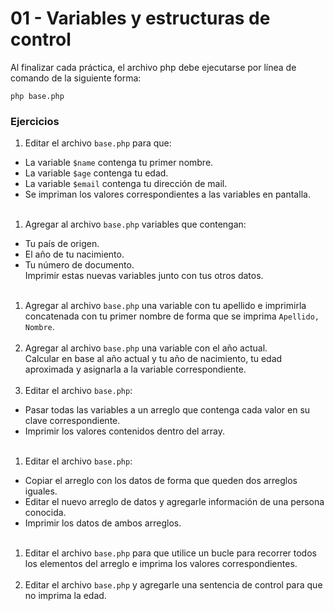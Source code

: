 # 01 - Variables y estructuras de control

Al finalizar cada práctica, el archivo php debe ejecutarse por línea de comando de la siguiente forma:
```shell
php base.php
```

### Ejercicios
1. Editar el archivo `base.php` para que:
 - La variable `$name` contenga tu primer nombre.
 - La variable `$age` contenga tu edad.
 - La variable `$email` contenga tu dirección de mail.
 - Se impriman los valores correspondientes a las variables en pantalla.<br><br>
1. Agregar al archivo `base.php` variables que contengan:
 - Tu país de origen.
 - El año de tu nacimiento.
 - Tu número de documento.<br>Imprimir estas nuevas variables junto con tus otros datos.<br><br>
1. Agregar al archivo `base.php` una variable con tu apellido e imprimirla concatenada con tu primer nombre de forma que se imprima `Apellido, Nombre`.<br><br>
1. Agregar al archivo `base.php` una variable con el año actual.<br>
Calcular en base al año actual y tu año de nacimiento, tu edad aproximada y asignarla a la variable correspondiente.<br><br>
1. Editar el archivo `base.php`:
 - Pasar todas las variables a un arreglo que contenga cada valor en su clave correspondiente.
 - Imprimir los valores contenidos dentro del array.<br><br>
1. Editar el archivo `base.php`:
 - Copiar el arreglo con los datos de forma que queden dos arreglos iguales.
 - Editar el nuevo arreglo de datos y agregarle información de una persona conocida.
 - Imprimir los datos de ambos arreglos.<br><br>
1. Editar el archivo `base.php` para que utilice un bucle para recorrer todos los elementos del arreglo e imprima los valores correspondientes.<br><br>
1. Editar el archivo `base.php` y agregarle una sentencia de control para que no imprima la edad.
